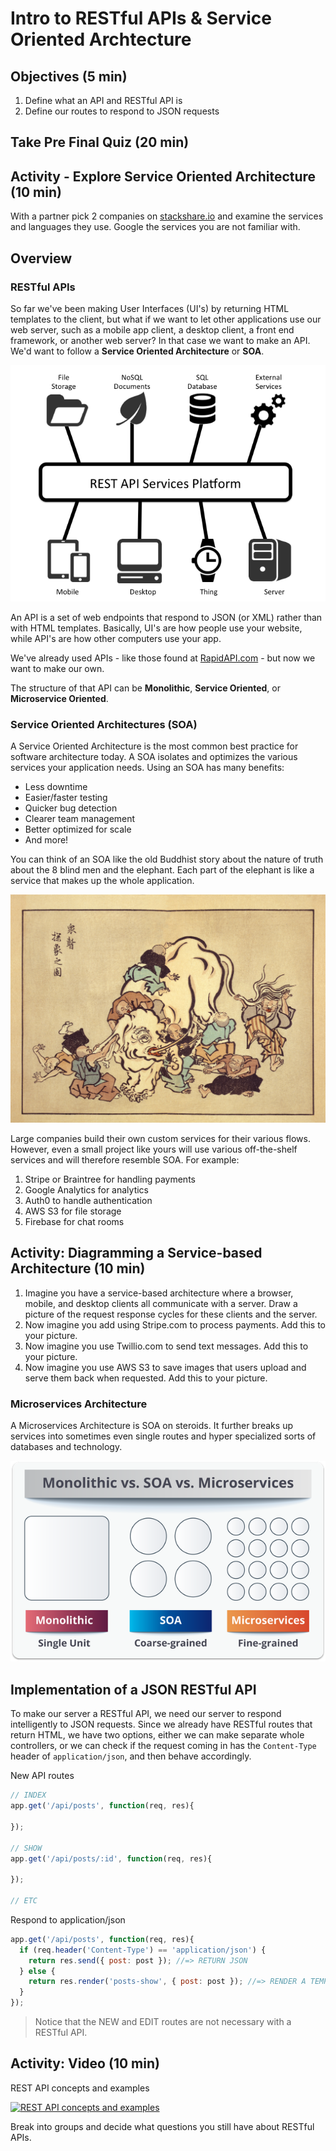 # Intro to RESTful APIs & Service Oriented Archtecture

## Objectives (5 min)

1. Define what an API and RESTful API is
1. Define our routes to respond to JSON requests

## Take Pre Final Quiz (20 min)

## Activity - Explore Service Oriented Architecture (10 min)

With a partner pick 2 companies on [stackshare.io](https://stackshare.io/stacks) and examine the services and languages they use. Google the services you are not familiar with.

## Overview

### RESTful APIs

So far we've been making User Interfaces (UI's) by returning HTML templates to the client, but what if we want to let other applications use our web server, such as a mobile app client, a desktop client, a front end framework, or another web server? In that case we want to make an API. We'd want to follow a **Service Oriented Architecture** or **SOA**.

![REST Services](assets/rest-services.png)

An API is a set of web endpoints that respond to JSON (or XML) rather than with HTML templates. Basically, UI's are how people use your website, while API's are how other computers use your app.

We've already used APIs - like those found at [RapidAPI.com](rapidapi.com) - but now we want to make our own.

The structure of that API can be **Monolithic**, **Service Oriented**, or **Microservice Oriented**.

### Service Oriented Architectures (SOA)

A Service Oriented Architecture is the most common best practice for software architecture today. A SOA isolates and optimizes the various services your application needs. Using an SOA has many benefits:

* Less downtime
* Easier/faster testing
* Quicker bug detection
* Clearer team management
* Better optimized for scale
* And more!

You can think of an SOA like the old Buddhist story about the nature of truth about the 8 blind men and the elephant. Each part of the elephant is like a service that makes up the whole application.

![elephant](assets/elephant.jpg)

Large companies build their own custom services for their various flows. However, even a small project like yours will use various off-the-shelf services and will therefore resemble SOA. For example:

1. Stripe or Braintree for handling payments
1. Google Analytics for analytics
1. Auth0 to handle authentication
1. AWS S3 for file storage
1. Firebase for chat rooms

## Activity: Diagramming a Service-based Architecture (10 min)

1. Imagine you have a service-based architecture where a browser, mobile, and desktop clients all communicate with a server. Draw a picture of the request response cycles for these clients and the server.
1. Now imagine you add using Stripe.com to process payments. Add this to your picture.
1. Now imagine you use Twillio.com to send text messages. Add this to your picture.
1. Now imagine you use AWS S3 to save images that users upload and serve them back when requested. Add this to your picture.

### Microservices Architecture

A Microservices Architecture is SOA on steroids. It further breaks up services into sometimes even single routes and hyper specialized sorts of databases and technology.

![Microservices](assets/microservices.png)

## Implementation of a JSON RESTful API

To make our server a RESTful API, we need our server to respond intelligently to JSON requests. Since we already have RESTful routes that return HTML, we have two options, either we can make separate whole controllers, or we can check if the request coming in has the `Content-Type` header of `application/json`, and then behave accordingly.

New API routes
```js
// INDEX
app.get('/api/posts', function(req, res){

});

// SHOW
app.get('/api/posts/:id', function(req, res){

});

// ETC
```

Respond to application/json
```js
app.get('/api/posts', function(req, res){
  if (req.header('Content-Type') == 'application/json') {
    return res.send({ post: post }); //=> RETURN JSON
  } else {
    return res.render('posts-show', { post: post }); //=> RENDER A TEMPLATE
  }
});
```

> Notice that the NEW and EDIT routes are not necessary with a RESTful API.

## Activity: Video (10 min)

REST API concepts and examples

[![REST API concepts and examples](https://img.youtube.com/vi/7YcW25PHnAA/0.jpg)](https://www.youtube.com/watch?v=7YcW25PHnAA)

Break into groups and decide what questions you still have about RESTful APIs.

